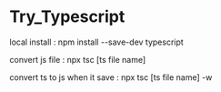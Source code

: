 # Try_Typescript

local install : npm install --save-dev typescript

convert js file : npx tsc [ts file name]

convert ts to js when it save : npx tsc [ts file name] -w


